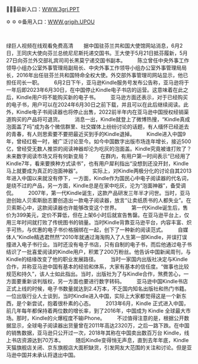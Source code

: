 <p>
	🔳🔳🔳最新入口：<a href="http://www.baidu.com/link?url=6MA2SWnO3Raqke39an_0PUxosM6ZrUGzi1BN9tNnlPW&wd">WWW.3grj.PPT</a> 
	<p>
		✡
✡
✡备用入口：<a href="http://www.baidu.com/link?url=6MA2SWnO3Raqke39an_0PUxosM6ZrUGzi1BN9tNnlPW&wd">WWW.grjgih.UPOU</a> 
	</p>
	<p>
		<br />
	</p>
	<p>
		绿巨人视频在线观看免费高清　　据中国驻芬兰共和国大使馆网站消息，6月2日，王同庆大使向芬兰总统尼尼斯托递交国书。王大使于5月21日抵芬履新，5月27日向芬兰外交部礼宾司司长黑莫宁递交国书副本。
　　陈立曾任中央外事工作领导小组办公室外事管理局副局长、中央外事工作领导小组办公室外事管理局局长，2016年出任驻芬兰共和国特命全权大使。外交部外事管理司网站显示，他已担任司长一职。
　　6月2日下午，亚马逊Kindle服务号发布公告称，亚马逊将于一年后即2023年6月30日，在中国停止Kindle电子书店的运营。这意味着在此之后，Kindle用户将不能购买新的电子书。
　　亚马逊方面还表示，对于已经购买的电子书，用户可以在2024年6月30日之前下载，并且可以在此后继续阅读。此外，Kindle电子书阅读器也将停止出售，2022前半年内在亚马逊中国授权经销渠道购买的产品将可退货。
　　消息一出，Kindle就登上了微博热搜，“Kindle真成泡面盖了吗”成为各个微信群里、社交媒体上纷纷讨论的话题，有人缅怀已经逝去的青春，有人则思索要不要把最近买到手的Kindle退掉。
　　Kindle进入中国9年，曾经红极一时，被广泛讨论至今。如今中国数字出版市场连年增长，接近500亿，曾经受无数人推崇的阅读神器却沦为吃灰的泡面盖。Kindle究竟被谁打败了？未来数字阅读市场又将有何新变局？
　　在群内，有用户第一时间表示“已经用了Kindle7年，看来要换种方式读书”，也有用户犀利指出“没想到还没开封，Kindle马上就要成为真正的泡面神器”。
　　实际上，对Kindle两极分化的讨论自其2013年进入中国以来就没有停下，一方面，Kindle作为国民心中电子阅读器的代名词，是绕不过的产品，另一方面，Kindle总是在家中吃灰，沦为“泡面神器”，备受调侃。
　　2007年，第一代Kindle诞生，这款产品研发三年半才问世。当时，亚马逊创始人贝索斯励志要创造出一款电子阅读器，放言“让卖纸质书的人都失业”。在贝索斯心中，这款阅读器也许能够改变这个世界。
　　第一代Kindle诞生后，售价为399美元，定价不算低，但在上架6小时后就宣告售罄。在亚马逊平台上，仅用三年时间就打败了传统图书的销量。当时Kindle背靠亚马逊平台，内容丰富、炽手可热，与优惠的电子书价格捆绑在一起，创下了一种新的阅读范式。
　　自媒体人“Kindle精选君然然”2010年就通过海淘购入了人生第一部Kindle，并误打误撞进入电子书行业。当时还没有电子书店，只有自制的电子书，而后他通过电子书结识了一批喜爱阅读的Kindle用户，积累了200万粉丝。他告诉中国新闻周刊，与Kindle的结缘改变了他的职业发展路径。
　　当时一家国内出版社决定与Kindle合作，并称亚马逊中国有基本的经验和体系，大家有基本的信任度。“做事也比较规范和持久”，该人士如此指出。当时，出版社为了与Kindle合作，煞费苦心，一方面要重新谈判版权，另一方面也要进行数字转码。
　　亚马逊中国Kindle书店正式上线的时候，电子书数量就达到2.4万本，不乏国内知名出版社和热门书籍。一位出版行业人士谈到，当时Kindle进入中国，实际上大家都觉得这是一个新东西，是个新尝试，抱着很朴素的心态。
　　2013年6月，Kindle 正式进入中国，前几年每年都保持着两位数的增长率，到了2016年，中国成为 Kindle 全球最大市场。那时，Kindle的火爆程度不输iPhone。
　　不过值得注意的是，根据公开数据显示，全球电子阅读器出货量曾在2011年高达2320万，之后一路下跌。在中国的销售数据，亚马逊只公开过一次，2018年其称在中国卖出数百万台 Kindle，线上书店资源达到70万本。
　　随后Kindle变得悄无声息，直到去年年底，Kindle天猫旗舰店关闭、京东旗舰店大面积缺货，引发网友大范围的关注和讨论。但是亚马逊中国并未承认将退出中国。
	</p>

